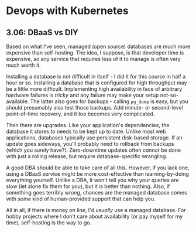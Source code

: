 # Devops with Kubernetes

## 3.06: DBaaS vs DIY
Based on what I've seen, managed (open source) databases are much more expensive
than self-hosting. The idea, I suppose, is that developer time is expensive,
so any service that requires less of it to manage is often very much worth it.

Installing a database is not difficult in itself - I did it for this course in
half a hour or so. Installing a database that is configured for high throughput
may be a little more difficult. Implementing high availability in face of
arbitrary hardware failures is *tricky* and any failure may make your setup
not-so-available. The latter also goes for backups - calling `pg_dump` is easy,
but you should presumably also test those backups. Add minute- or second-level
point-of-time recovery, and it too becomes very complicated.

Then there are upgrades. Like your application's dependencies, the database
it stores to needs to be kept up to date. Unlike most web applications,
databases typically use persistent disk-based storage. If an update goes
sideways, you'll probably need to rollback from backups (which you surely have?).
Zero-downtime updates often *cannot* be done with just a rolling release, but
require database-specific wrangling.

A good DBA should be able to take care of all this. However, if you lack one,
using a DBaaS service might be more cost-effective than learning-by-doing
everything yourself. Unlike a DBA, it won't tell you why your queries are slow
(let alone fix them for you), but it is better than nothing. Also, if something
goes terribly wrong, chances are the managed database comes with *some* kind of
human-provided support that can help you.

All in all, if there is money on line, I'd *usually* use a managed database.
For hobby projects where I don't care about availability (or pay myself for my time),
self-hosting is the way to go.